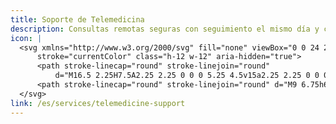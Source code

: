 ```yaml
---
title: Soporte de Telemedicina
description: Consultas remotas seguras con seguimiento el mismo día y coordinación de cuidados entre especialidades.
icon: |
  <svg xmlns="http://www.w3.org/2000/svg" fill="none" viewBox="0 0 24 24" stroke-width="1.5"
      stroke="currentColor" class="h-12 w-12" aria-hidden="true">
      <path stroke-linecap="round" stroke-linejoin="round"
          d="M16.5 2.25H7.5A2.25 2.25 0 0 0 5.25 4.5v15a2.25 2.25 0 0 0 2.25 2.25h9A2.25 2.25 0 0 0 18.75 19.5v-15A2.25 2.25 0 0 0 16.5 2.25z" />
      <path stroke-linecap="round" stroke-linejoin="round" d="M9 6.75h6m-6 4.5h3" />
  </svg>
link: /es/services/telemedicine-support
---
```

